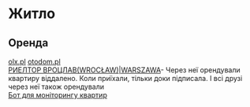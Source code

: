 # Житло

## Оренда

[olx.pl][1]	
[otodom.pl][2]	
[РИЕЛТОР ВРОЦЛАВ(WROCŁAW)|WARSZAWA][3]- Через неї орендували квартиру віддалено. 
Коли приїхали, тільки доки підписала. 
І всі друзі через неї також орендували <br />
[Бот для моніторингу квартир][4]	<br /> 


<!-- resources -->

[1]: https://olx.pl
[2]: https://www.otodom.pl/
[3]: https://instagram.com/ekaterina_estate.pl?igshid=YmMyMTA2M2Y=
[4]: https://t.me/PLHomeFinderBot